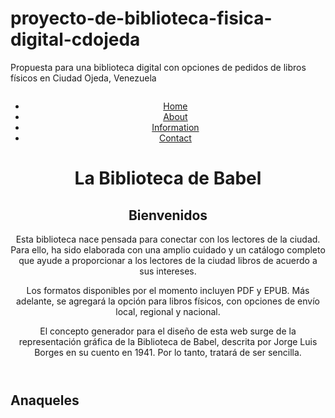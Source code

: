# proyecto-de-biblioteca-fisica-digital-cdojeda
Propuesta para una biblioteca digital con opciones de pedidos de libros físicos en Ciudad Ojeda, Venezuela
<!DOCTYPE html>
<html>
  <head>
    <meta charset="UTF-8">
    <title>Biblioteca</title>
    <link rel="stylesheet" type="text/css" href="style.css">
  </head>
  <body>
    <header>
    <img src="" alt="" class="portada">
    <nav id="navbar">
      <ul>
        <li><a href="home">Home</a></li>
        <li><a href="about">About</a></li>
        <li><a href="information">Information</a></li>
        <li><a href="contact">Contact</a></li>
      </ul>
    </nav>
    <h1 class="encabezado">La Biblioteca de Babel</h1>
      <h2 class="preambulo"><strong>Bienvenidos</strong></h2>
      <p class="proposito">Esta biblioteca nace pensada para conectar con los lectores de la ciudad. Para ello, ha sido elaborada con una amplio cuidado y un catálogo completo que ayude a proporcionar a los lectores de la ciudad libros de acuerdo a sus intereses.</p>
      <p class="proposito">Los formatos disponibles por el momento incluyen PDF y EPUB. Más adelante, se agregará la opción para libros físicos, con opciones de envío local, regional y nacional.</p>
      <p class="proposito">El concepto generador para el diseño de esta web surge de la representación gráfica de la Biblioteca de Babel, descrita por Jorge Luis Borges en su cuento en 1941. Por lo tanto, tratará de ser sencilla.</p>
    </header>
      <main>
      <h2>Anaqueles</h2>
        <div class="container">
          <div></div>
          <div></div>
          <div></div>
          <div></div>
          <div></div>
          <div></div>
        </div>
      </main> 
  </body>
</html>

